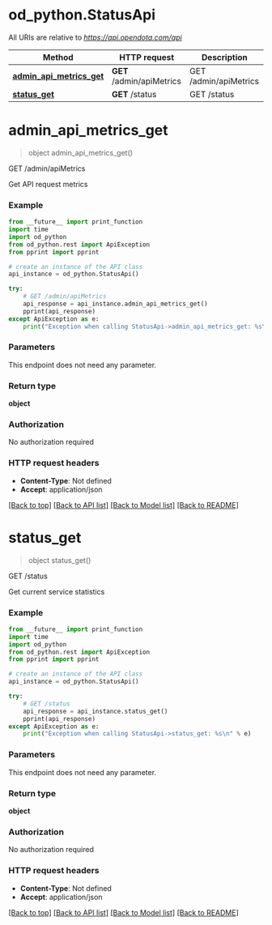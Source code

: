 # od_python.StatusApi

All URIs are relative to *https://api.opendota.com/api*

Method | HTTP request | Description
------------- | ------------- | -------------
[**admin_api_metrics_get**](StatusApi.md#admin_api_metrics_get) | **GET** /admin/apiMetrics | GET /admin/apiMetrics
[**status_get**](StatusApi.md#status_get) | **GET** /status | GET /status


# **admin_api_metrics_get**
> object admin_api_metrics_get()

GET /admin/apiMetrics

Get API request metrics

### Example 
```python
from __future__ import print_function
import time
import od_python
from od_python.rest import ApiException
from pprint import pprint

# create an instance of the API class
api_instance = od_python.StatusApi()

try: 
    # GET /admin/apiMetrics
    api_response = api_instance.admin_api_metrics_get()
    pprint(api_response)
except ApiException as e:
    print("Exception when calling StatusApi->admin_api_metrics_get: %s\n" % e)
```

### Parameters
This endpoint does not need any parameter.

### Return type

**object**

### Authorization

No authorization required

### HTTP request headers

 - **Content-Type**: Not defined
 - **Accept**: application/json

[[Back to top]](#) [[Back to API list]](../README.md#documentation-for-api-endpoints) [[Back to Model list]](../README.md#documentation-for-models) [[Back to README]](../README.md)

# **status_get**
> object status_get()

GET /status

Get current service statistics

### Example 
```python
from __future__ import print_function
import time
import od_python
from od_python.rest import ApiException
from pprint import pprint

# create an instance of the API class
api_instance = od_python.StatusApi()

try: 
    # GET /status
    api_response = api_instance.status_get()
    pprint(api_response)
except ApiException as e:
    print("Exception when calling StatusApi->status_get: %s\n" % e)
```

### Parameters
This endpoint does not need any parameter.

### Return type

**object**

### Authorization

No authorization required

### HTTP request headers

 - **Content-Type**: Not defined
 - **Accept**: application/json

[[Back to top]](#) [[Back to API list]](../README.md#documentation-for-api-endpoints) [[Back to Model list]](../README.md#documentation-for-models) [[Back to README]](../README.md)

